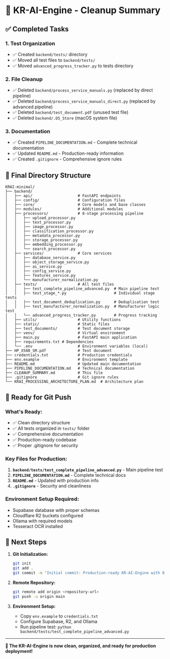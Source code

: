 # 🧹 KR-AI-Engine - Cleanup Summary

## ✅ Completed Tasks

### **1. Test Organization**
- ✅ Created `backend/tests/` directory
- ✅ Moved all test files to `backend/tests/`
- ✅ Moved `advanced_progress_tracker.py` to tests directory

### **2. File Cleanup**
- ✅ Deleted `backend/process_service_manuals.py` (replaced by direct pipeline)
- ✅ Deleted `backend/process_service_manuals_direct.py` (replaced by advanced pipeline)
- ✅ Deleted `backend/test_document.pdf` (unused test file)
- ✅ Deleted `backend/.DS_Store` (macOS system file)

### **3. Documentation**
- ✅ Created `PIPELINE_DOCUMENTATION.md` - Complete technical documentation
- ✅ Updated `README.md` - Production-ready information
- ✅ Created `.gitignore` - Comprehensive ignore rules

## 📁 Final Directory Structure

```
KRAI-minimal/
├── backend/
│   ├── api/                    # FastAPI endpoints
│   ├── config/                 # Configuration files
│   ├── core/                   # Core models and base classes
│   ├── modules/                # Additional modules
│   ├── processors/             # 8-stage processing pipeline
│   │   ├── upload_processor.py
│   │   ├── text_processor.py
│   │   ├── image_processor.py
│   │   ├── classification_processor.py
│   │   ├── metadata_processor.py
│   │   ├── storage_processor.py
│   │   ├── embedding_processor.py
│   │   └── search_processor.py
│   ├── services/               # Core services
│   │   ├── database_service.py
│   │   ├── object_storage_service.py
│   │   ├── ai_service.py
│   │   ├── config_service.py
│   │   ├── features_service.py
│   │   └── manufacturer_normalization.py
│   ├── tests/                  # All test files
│   │   ├── test_complete_pipeline_advanced.py  # Main pipeline test
│   │   ├── test_stage_*.py                     # Individual stage tests
│   │   ├── test_document_deduplication.py      # Deduplication test
│   │   ├── test_manufacturer_normalization.py  # Manufacturer logic test
│   │   └── advanced_progress_tracker.py        # Progress tracking
│   ├── utils/                  # Utility functions
│   ├── static/                 # Static files
│   ├── test_documents/         # Test document storage
│   ├── venv/                   # Virtual environment
│   ├── main.py                 # FastAPI main application
│   ├── requirements.txt # Dependencies
│   └── .env                    # Environment variables (local)
├── HP_X580_SM.pdf              # Test document
├── credentials.txt             # Production credentials
├── env.example                 # Environment template
├── README.md                   # Updated main documentation
├── PIPELINE_DOCUMENTATION.md   # Technical documentation
├── CLEANUP_SUMMARY.md          # This file
├── .gitignore                  # Git ignore rules
└── KRAI_PROCESSING_ARCHITECTURE_PLAN.md  # Architecture plan
```

## 🚀 Ready for Git Push

### **What's Ready:**
- ✅ Clean directory structure
- ✅ All tests organized in `tests/` folder
- ✅ Comprehensive documentation
- ✅ Production-ready codebase
- ✅ Proper .gitignore for security

### **Key Files for Production:**
1. **`backend/tests/test_complete_pipeline_advanced.py`** - Main pipeline test
2. **`PIPELINE_DOCUMENTATION.md`** - Complete technical docs
3. **`README.md`** - Updated with production info
4. **`.gitignore`** - Security and cleanliness

### **Environment Setup Required:**
- Supabase database with proper schemas
- Cloudflare R2 buckets configured
- Ollama with required models
- Tesseract OCR installed

## 🎯 Next Steps

1. **Git Initialization:**
   ```bash
   git init
   git add .
   git commit -m "Initial commit: Production-ready KR-AI-Engine with 8-stage pipeline"
   ```

2. **Remote Repository:**
   ```bash
   git remote add origin <repository-url>
   git push -u origin main
   ```

3. **Environment Setup:**
   - Copy `env.example` to `credentials.txt`
   - Configure Supabase, R2, and Ollama
   - Run pipeline test: `python backend/tests/test_complete_pipeline_advanced.py`

---

**🎉 The KR-AI-Engine is now clean, organized, and ready for production deployment!**
